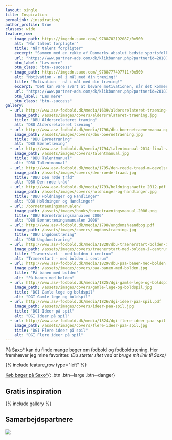 ```yaml
---
layout: single
title: Inspiration
permalink: /inspiration/
author_profile: true
classes: wide
feature_row:
  - image_path: https://imgcdn.saxo.com/_9788702192087/0x500
    alt: "Når talent forpligter"
    title: "Når talent forpligter"
    excerpt: "Sammen med en række af Danmarks absolut bedste sportsfolk undersøger en fodboldtræner og en ledelsesforsker i _Når talent forpligter_ hvad det har af konsekvenser, når man ikke primært er motiveret af at vinde, men i stedet føler sig forpligtet af sit talent til at sætte sig spor på anden måde."
    url: "https://www.partner-ads.com/dk/klikbanner.php?partnerid=28187&bannerid=43264&htmlurl=https://www.saxo.com/dk/naar-talent-forpligter_mads-davidsenhelle-hedegaard-heinrasmus-henning_haeftet_9788702192087"
    btn_label: "Læs mere"
    btn_class: "btn--success"
  - image_path: https://imgcdn.saxo.com/_9788777497711/0x500
    alt: "Motivation - nå i mål med din træning!"
    title: "Motivation - nå i mål med din træning!"
    excerpt: "Det kan være svært at bevare motivationen, når det kommer til træning, men nu får du gode råd til at bevare den, uanset dit ambitionsniveau. Brian Overkær, Henning Langberg og Nicklas Pyrdol står bag _Motivation_, der hjælper dig med råd og værktøjer til at komme igang, fastholde vanen og forbedre dig."
    url: "https://www.partner-ads.com/dk/klikbanner.php?partnerid=28187&bannerid=43264&htmlurl=https://www.saxo.com/dk/motivation_henning-langberg_hardback_9788777497711"
    btn_label: "Læs mere"
    btn_class: "btn--success"
gallery:
  - url: http://www.asv-fodbold.dk/media/1639/aldersrelateret-traening-forsvarlig-og-maalrettet-traening-af-boern-og-unge.pdf
    image_path: /assets/images/covers/aldersrelateret-traening.jpg
    title: "DBU Aldersrelateret træning"
    alt: "DBU Aldersrelateret træning"
  - url: http://www.asv-fodbold.dk/media/1796/dbu-boernetraenermanua-optl.pdf
    image_path: /assets/images/covers/dbu-boernetraening.jpg
    title: "DBU Børnetræning"
    alt: "DBU Børnetræning"
  - url: http://www.asv-fodbold.dk/media/1794/talentmanual-2014-final-web.pdf
    image_path: /assets/images/covers/talentmanual.jpg
    title: "DBU Talentmanual"
    alt: "DBU Talentmanual"
  - url: http://www.asv-fodbold.dk/media/1795/den-roede-traad-m-oevelser-web.pdf
    image_path: /assets/images/covers/den-roede-traad.jpg
    title: "DBU Den røde tråd"
    alt: "DBU Den røde tråd"
  - url: http://www.asv-fodbold.dk/media/1793/holdningshaefte_2012.pdf
    image_path: /assets/images/covers/holdninger-og-handlinger.jpg
    title: "DBU Holdninger og Handlinger"
    alt: "DBU Holdninger og Handlinger"
  - url: /bornetraeningsmanualen/
    image_path: /assets/images/books/bornetraeningsmanual-2006.png
    title: "DBU Børnetræningsmanualen 2006"
    alt: "DBU Børnetræningsmanualen 2006"
  - url: http://www.asv-fodbold.dk/media/1798/ungdomshaandbog.pdf
    image_path: /assets/images/covers/ungdomstraening.jpg
    title: "DBU Ungdomstræning"
    alt: "DBU Ungdomstræning"
  - url: http://www.asv-fodbold.dk/media/1828/dbu-traenerstart-bolden-i-centrum.pdf
    image_path: /assets/images/covers/traenerstart-med-bolden-i-centrum.jpg
    title: "Trænerstart - med bolden i centrum"
    alt: "Trænerstart - med bolden i centrum"
  - url: http://www.asv-fodbold.dk/media/1829/dbu-paa-banen-med-bolden.pdf
    image_path: /assets/images/covers/paa-banen-med-bolden.jpg
    title: "På banen med bolden"
    alt: "På banen med bolden"
  - url: http://www.asv-fodbold.dk/media/1825/dgi-gamle-lege-og-boldspil.pdf
    image_path: /assets/images/covers/gamle-lege-og-boldspil.jpg
    title: "DGI Gamle lege og boldspil"
    alt: "DGI Gamle lege og boldspil"
  - url: http://www.asv-fodbold.dk/media/1826/dgi-ideer-paa-spil.pdf
    image_path: /assets/images/covers/ideer-paa-spil.jpg
    title: "DGI Ideer på spil"
    alt: "DGI Ideer på spil"
  - url: http://www.asv-fodbold.dk/media/1824/dgi-flere-ideer-paa-spil.pdf
    image_path: /assets/images/covers/flere-ideer-paa-spil.jpg
    title: "DGI Flere ideer på spil"
    alt: "DGI Flere ideer på spil"
---
```


På [Saxo\*](https://www.partner-ads.com/dk/klikbanner.php?partnerid=28187&bannerid=43264) kan du finde mange bøger om fodbold og fodboldtræning. Her fremhæver jeg mine favoritter. _(Du støtter sitet ved at bruge mit link til Saxo)_

{% include feature_row type="left" %}

[Køb bøger på Saxo\*](https://www.partner-ads.com/dk/klikbanner.php?partnerid=28187&bannerid=43264){: .btn .btn--large .btn--danger}

## Gratis inspiration

{% include gallery %}

## Samarbejdspartnere

<a href="https://www.partner-ads.com/dk/klikbanner.php?partnerid=28187&bannerid=43262" target="_blank" rel="nofollow noopener"> <img src="https://www.partner-ads.com/dk/visbanner.php?partnerid=28187&bannerid=43262" border="0"></a>
